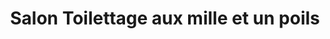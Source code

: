 ---
title: "Salon Toilettage aux mille et un poils"
url: /trois-rivieres/salon-toilettage-aux-mille-et-un-poils/
shop: pet grooming
---
